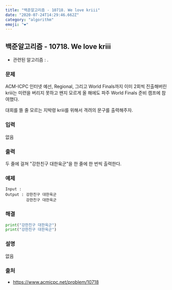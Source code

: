 ```yaml
---
title: "백준알고리즘 - 10718. We love kriii"
date: "2020-07-24T14:29:46.662Z"
category: "algorithm"
emoji: "❤️"
---
```


## 백준알고리즘 - 10718. We love kriii

- 관련된 알고리즘 : .

### 문제

ACM-ICPC 인터넷 예선, Regional, 그리고 World Finals까지 이미 2회씩 진출해버린 kriii는 미련을 버리지 못하고 왠지 모르게 올 해에도 파주 World Finals 준비 캠프에 참여했다.

대회를 뜰 줄 모르는 지박령 kriii를 위해서 격려의 문구를 출력해주자.

### 입력

없음

### 출력

두 줄에 걸쳐 "강한친구 대한육군"을 한 줄에 한 번씩 출력한다.

### 예제

```
Input : 
Output : 강한친구 대한육군
         강한친구 대한육군
```

### 해결

```python
print("강한친구 대한육군")
print("강한친구 대한육군")
```

### 설명

없음

### 출처

- https://www.acmicpc.net/problem/10718
